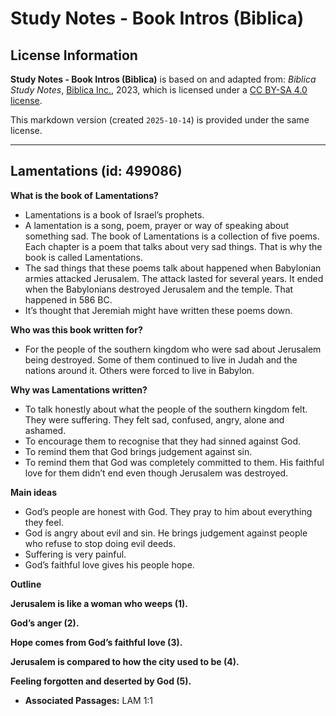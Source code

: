 # Study Notes - Book Intros (Biblica)

## License Information

**Study Notes - Book Intros (Biblica)** is based on and adapted from: _Biblica Study Notes_, [Biblica Inc.](https://www.biblica.com/), 2023, which is licensed under a [CC BY-SA 4.0 license](https://creativecommons.org/licenses/by-sa/4.0/legalcode.en).

This markdown version (created `2025-10-14`) is provided under the same license.



--------------------------------

## Lamentations (id: 499086)

**What is the book of** **Lamentations?**

* Lamentations is a book of Israel’s prophets.
* A lamentation is a song, poem, prayer or way of speaking about something sad. The book of Lamentations is a collection of five poems. Each chapter is a poem that talks about very sad things. That is why the book is called Lamentations.
* The sad things that these poems talk about happened when Babylonian armies attacked Jerusalem. The attack lasted for several years. It ended when the Babylonians destroyed Jerusalem and the temple. That happened in 586 BC.
* It’s thought that Jeremiah might have written these poems down.

**Who was this book written for?**

* For the people of the southern kingdom who were sad about Jerusalem being destroyed. Some of them continued to live in Judah and the nations around it. Others were forced to live in Babylon.

**Why was Lamentations written?**

* To talk honestly about what the people of the southern kingdom felt. They were suffering. They felt sad, confused, angry, alone and ashamed.
* To encourage them to recognise that they had sinned against God.
* To remind them that God brings judgement against sin.
* To remind them that God was completely committed to them. His faithful love for them didn’t end even though Jerusalem was destroyed.

**Main ideas**

* God’s people are honest with God. They pray to him about everything they feel.
* God is angry about evil and sin. He brings judgement against people who refuse to stop doing evil deeds.
* Suffering is very painful.
* God’s faithful love gives his people hope.

**Outline**

**Jerusalem is like a woman who weeps (1\).**

**God’s anger (2\).**

**Hope comes from God’s faithful love (3\).**

**Jerusalem is compared to how the city used to be (4\).**

**Feeling forgotten and deserted by God (5\).**

* **Associated Passages:** LAM 1:1

